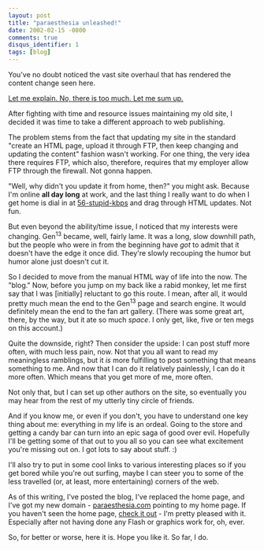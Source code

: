 ```yaml
---
layout: post
title: "paraesthesia unleashed!"
date: 2002-02-15 -0800
comments: true
disqus_identifier: 1
tags: [blog]
---
```

You've no doubt noticed the vast site overhaul that has rendered the
content change seen here.
 
 [Let me explain. No, there is too much. Let me sum
up.](http://www.princessbride.8m.com/script.htm#49)
 
 After fighting with time and resource issues maintaining my old site, I
decided it was time to take a different approach to web publishing.
 
 The problem stems from the fact that updating my site in the standard
"create an HTML page, upload it through FTP, then keep changing and
updating the content" fashion wasn't working. For one thing, the very
idea there requires FTP, which also, therefore, requires that my
employer allow FTP through the firewall. Not gonna happen.
 
 "Well, why didn't you update it from home, then?" you might ask.
Because I'm online **all day long** at work, and the last thing I really
want to do when I get home is dial in at
[56-stupid-kbps](http://www.hevanet.com) and drag through HTML updates.
Not fun.
 
 But even beyond the ability/time issue, I noticed that my interests
were changing. Gen<sup>13</sup> became, well, fairly lame. It was a long, slow
downhill path, but the people who were in from the beginning have *got*
to admit that it doesn't have the edge it once did. They're slowly
recouping the humor but humor alone just doesn't cut it.
 
 So I decided to move from the manual HTML way of life into the now. The
"blog."
 Now, before you jump on my back like a rabid monkey, let me first say
that I was [initially] reluctant to go this route. I mean, after all, it
would pretty much mean the end to the Gen<sup>13</sup> page and search engine. It
would definitely mean the end to the fan art gallery. (There was some
great art, there, by the way, but it ate so much *space*. I only get,
like, five or ten megs on this account.)
 
 Quite the downside, right? Then consider the upside: I can post stuff
more often, with much less pain, now. Not that you all want to read my
meaningless ramblings, but it *is* more fulfilling to post something
that means something to me. And now that I can do it relatively
painlessly, I can do it more often. Which means that you get more of me,
more often.
 
 Not only that, but I can set up other authors on the site, so
eventually you may hear from the rest of my utterly tiny circle of
friends.
 
 And if you know me, or even if you don't, you have to understand one
key thing about me: everything in my life is an ordeal. Going to the
store and getting a candy bar can turn into an epic saga of good over
evil. Hopefully I'll be getting some of that out to you all so you can
see what excitement you're missing out on. I got lots to say about
stuff. :)
 
 I'll also try to put in some cool links to various interesting places
so if you get bored while you're out surfing, maybe I can steer you to
some of the less travelled (or, at least, more entertaining) corners of
the web.
 
 As of this writing, I've posted the blog, I've replaced the home page,
and I've got my new domain - [paraesthesia.com](/) pointing to my home
page. If you haven't seen the home page, [check it out](/) - I'm pretty
pleased with it. Especially after not having done any Flash or graphics
work for, oh, ever.
 
 So, for better or worse, here it is. Hope you like it. So far, I do.

